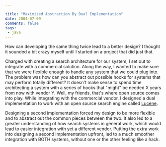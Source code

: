 ```yaml
---

title: "Maximized Abstraction By Dual Implementation"
date: 2004-07-09
comments: false
tags:
 - java
---
```


How can developing the same thing twice lead to a better design? I thought it sounded a bit crazy myself until I started on a project that did just that.


Charged with creating a search architecture for our system, I set out to integrate with a commercial solution. Along the way, I wanted to make sure that we were flexible enough to handle any system that we could plug into. The problem was how can you abstract out possible hooks for systems that may perform totally different? It doesn't make sense to spend time architecting a system with a series of hooks that "might" be needed X years from now with vendor Y. Well, my friends, that's where open source comes into play. While integrating with the commercial vendor, I designed a dual implementation to work with an open source search engine called [Lucene](http://jakarta.apache.org/lucene).


Designing a second implementation forced my design to be more flexible and to abstract out the common pieces between the two. It also led to a greater understanding of how search systems in general work, which would lead to easier integration with yet a different vendor. Putting the extra work into designing a second implementation upfront, led to a much smoother integration with BOTH systems, without one or the other feeling like a hack.

